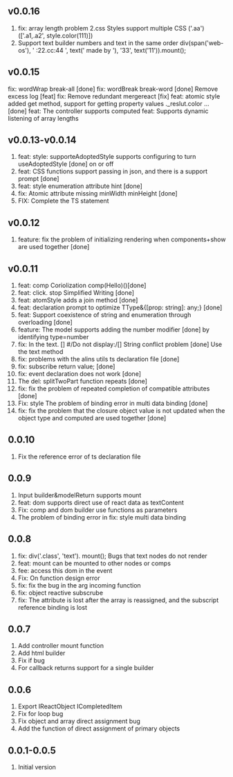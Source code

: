 <!--
 * @Author: chenzhongsheng
 * @Date: 2022-10-30 02:42:04
 * @Description: Coding something
 * @LastEditors: Please set LastEditors
 * @LastEditTime: 2023-02-03 23:34:46
-->
## v0.0.16

1. fix: array length problem
2.css Styles support multiple CSS ('.aa') (['.a1,.a2', style.color(111)])
3. Support text builder numbers and text in the same order div(span('web-os'), ' :22.cc:44 ', text(' made by '), '33', text('11')).mount();

## v0.0.15

fix: wordWrap break-all [done]
fix: wordBreak break-word [done]
Remove excess log [feat]
fix: Remove redundant mergereact [fix]
feat: atomic style added get method, support for getting property values ._reslut.color ... [done]
feat: The controller supports computed
feat: Supports dynamic listening of array lengths

## v0.0.13-v0.0.14

1. feat: style: supporteAdoptedStyle supports configuring to turn useAdoptedStyle [done] on or off
2. feat: CSS functions support passing in json, and there is a support prompt [done]
3. feat: style enumeration attribute hint [done]
4. fix: Atomic attribute missing minWidth minHeight [done]
5. FIX: Complete the TS statement
   
## v0.0.12

1. feature: fix the problem of initializing rendering when components+show are used together [done]

## v0.0.11

1. feat: comp Coriolization comp(Hello)()[done]
2. feat: click. stop Simplified Writing [done]
3. feat: atomStyle adds a join method [done]
4. feat: declaration prompt to optimize TType&{[prop: string]: any;} [done]
5. feat: Support coexistence of string and enumeration through overloading [done]
6. feature: The model supports adding the number modifier [done] by identifying type=number
7. fix: In the text. [] #/Do not display:/[] String conflict problem [done] Use the text method
8. fix: problems with the alins utils ts declaration file [done]
9. fix: subscribe return value;  [done]
10. fix: event declaration does not work [done]
11. The del: splitTwoPart function repeats [done]
12. fix: fix the problem of repeated completion of compatible attributes [done]
13. Fix: style The problem of binding error in multi data binding [done]
14. fix: fix the problem that the closure object value is not updated when the object type and computed are used together [done]


## 0.0.10 

1. Fix the reference error of ts declaration file


## 0.0.9

1. Input builder&modelReturn supports mount
2. feat: dom supports direct use of react data as textContent
3. Fix: comp and dom builder use functions as parameters
4. The problem of binding error in fix: style multi data binding


## 0.0.8
1. fix: div('.class', 'text'). mount();  Bugs that text nodes do not render
2. feat: mount can be mounted to other nodes or comps
3. fee: access this dom in the event
4. Fix: On function design error
5. fix: fix the bug in the arg incoming function
6. fix: object reactive subscrube 
7. fix: The attribute is lost after the array is reassigned, and the subscript reference binding is lost


## 0.0.7
1. Add controller mount function
2. Add html builder
3. Fix if bug
4. For callback returns support for a single builder

## 0.0.6

1. Export IReactObject ICompletedItem
2. Fix for loop bug
3. Fix object and array direct assignment bug
4. Add the function of direct assignment of primary objects

## 0.0.1-0.0.5 

1. Initial version